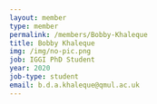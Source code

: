 ```yaml
---
layout: member
type: member
permalink: /members/Bobby-Khaleque
title: Bobby Khaleque
img: /img/no-pic.png
job: IGGI PhD Student
year: 2020
job-type: student
email: b.d.a.khaleque@qmul.ac.uk
---
```

